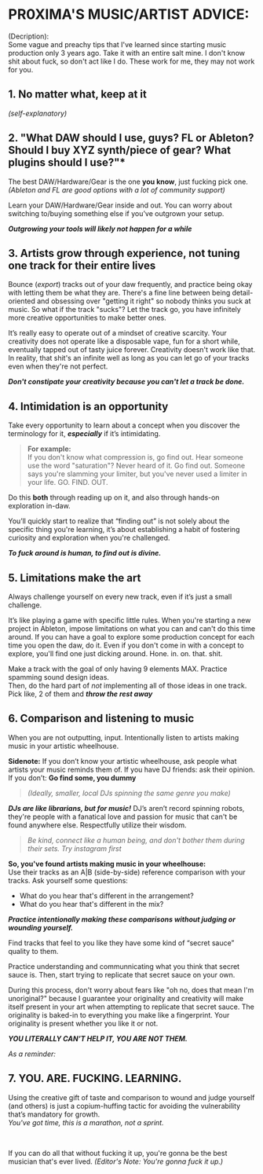 <h1>PR0XIMA'S MUSIC/ARTIST  ADVICE:</h1>
(Decription): <br>Some vague and preachy tips that I've learned since starting music production only 3 years ago. Take it with an entire salt mine. I don't know shit about fuck, so don't act like I do. These work for me, they may not work for you.

  

## 1. **No matter what, keep at it**
*(self-explanatory)*

## 2. **"What DAW should I use, guys? FL or Ableton? Should I buy XYZ synth/piece of gear? What plugins should I use?"***
The best DAW/Hardware/Gear is the one **you know**, just fucking pick one.
*(Ableton and FL are good options with a lot of community support)*

Learn your DAW/Hardware/Gear inside and out. You can worry about switching to/buying something else if you’ve outgrown your setup. 

***Outgrowing your tools will likely not happen for a while***


## 3. **Artists grow through experience, not tuning one track for their entire lives**
Bounce (*export*) tracks out of your daw frequently, and practice being okay with letting them be what they are.  There's a fine line between being detail-oriented and obsessing over "getting it right" so nobody thinks you suck at music. So what if the track "sucks"? Let the track go, you have  infinitely more creative opportunities to make better ones.

 It’s really easy to operate out of a mindset of creative scarcity. Your creativity does not operate like a disposable vape, fun for a short while, eventually tapped out of tasty juice forever.
Creativity doesn't work like that. In reality, that shit's an infinite well as long as you can let go of your tracks even when they're not perfect. 

***Don't constipate your creativity because you can't let a track be done.*** 

## 4. **Intimidation is an opportunity**
Take every opportunity to learn about a concept when you discover the terminology for it, ***especially*** if it’s intimidating. 

> **For example:** <br>If you don't know what compression is, go find out. 
> Hear someone use the word "saturation"? Never heard of it. Go find out.
> Someone says you're slamming your limiter, but you've never used a limiter in your life.
> GO. FIND. OUT. 

Do this **both** through reading up on it, and also through hands-on exploration in-daw.

  You’ll quickly start to realize that “finding out” is not solely about the specific thing you're learning, it’s about establishing a habit of fostering curiosity and exploration when you're challenged. <br>

***To fuck around is human, to find out is divine.***

 

## 5. **Limitations make the art**

Always challenge yourself on every new track, even if it’s just a small challenge.

It’s like playing a game with specific little rules. When you're starting a new project in Ableton, impose limitations on what you can and can't do this time around. If you can have a goal to explore some production concept for each time you open the daw, do it. Even if you don't come in with a concept to explore, you'll find one just dicking around. Hone. in. on. that. shit. 

Make a track with the goal of only having 9 elements MAX. 
Practice spamming sound design ideas.  
Then, do the hard part of _not_ implementing all of those ideas in one track. 
Pick like, 2 of them and ***throw the rest away***

 

## 6. **Comparison and listening to music**

When you are not outputting, input. Intentionally listen to artists making music in your artistic wheelhouse.

 **Sidenote:** If you don’t know your artistic wheelhouse, ask people what artists  your music reminds them of. 
If you have DJ friends: ask their opinion.
If you don’t: **Go find some, you dummy**
 

> *(Ideally, smaller, local DJs spinning the same genre you make)*

***DJs are like librarians, but for music!***
 DJ’s aren’t record spinning robots, they're people with a fanatical love and passion for music that can't be found anywhere else. Respectfully utilize their wisdom.

> *Be kind, connect like a human being, and don't bother them during their sets. Try instagram first*


**So, you've found artists making music in your wheelhouse:** <br> Use their tracks as an A|B (side-by-side) reference comparison with your tracks. 
Ask yourself some questions:
 - What do you hear that's different in the arrangement? 
 - What do you hear that's different in the mix?
 
 ***Practice intentionally making these comparisons without judging or wounding yourself.***
 
Find tracks that feel to you like they have some kind of “secret sauce” quality to them. 

Practice understanding and communnicating what you think that secret sauce is. Then, start trying to replicate that secret sauce on your own.  

During this process, don't worry about fears like "oh no, does that mean I'm unoriginal?" because I guarantee your originality and creativity will make itself present in your art when attempting to replicate that secret sauce. The originality is baked-in to everything you make like a fingerprint. Your originality is present whether you like it or not.

***YOU LITERALLY CAN’T HELP IT, YOU ARE NOT THEM.*** <br>

 *As a reminder:*

## 7. **YOU. ARE. FUCKING. LEARNING.**
Using the creative gift of taste and comparison to wound and judge yourself (and others) is just a copium-huffing tactic for avoiding the vulnerability that’s mandatory for growth.<br> 
*You've got time, this is a marathon, not a sprint.*

  
<br>

If you can do all that without fucking it up, you're gonna be the best musician that's ever lived.
*(Editor's Note: You're gonna fuck it up.)*
